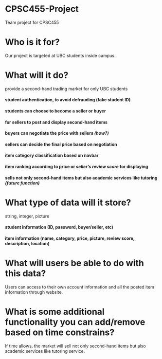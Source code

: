 # CPSC455-Project
Team project for CPSC455

# Who is it for?
Our project is targeted at UBC students inside campus.
# What will it do?
provide a second-hand trading market for only UBC students
#### student authentication, to avoid defrauding (fake student ID)
#### students can choose to become a seller or buyer
#### for sellers to post and display second-hand items
#### buyers can negotiate the price with sellers ***(how?)***
#### sellers can decide the final price based on negotiation
#### item category classification based on navbar
#### item ranking according to price or ***seller’s review score*** for displaying
#### sells not only second-hand items but also academic services like tutoring ***(future function)***
# What type of data will it store?
string, integer, picture
#### student information (ID, password, buyer/seller, etc)
#### item information (name, category, price, picture, review score, description, location)
# What will users be able to do with this data?
Users can access to their own account information and all the posted item information through website.
# What is some additional functionality you can add/remove based on time constrains?
If time allows, the market will sell not only second-hand items but also academic services like tutoring service.
